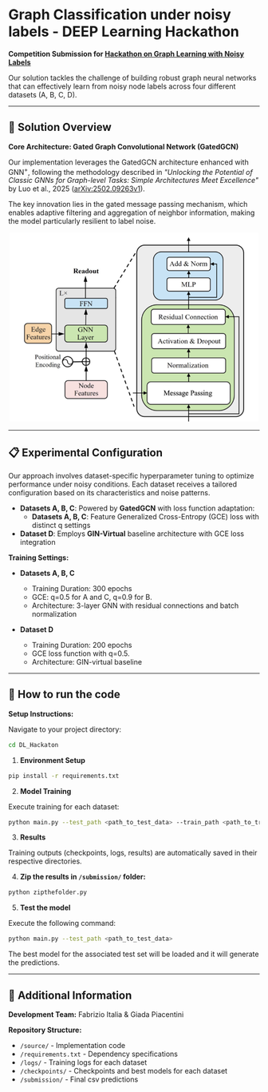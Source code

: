 # Graph Classification under noisy labels - DEEP Learning Hackathon

**Competition Submission for [Hackathon on Graph Learning with Noisy Labels](https://sites.google.com/view/hackathongraphnoisylabels/rules?authuser=0)**

Our solution tackles the challenge of building robust graph neural networks that can effectively learn from noisy node labels across four different datasets (A, B, C, D).

- - -

## 🚀 Solution Overview

**Core Architecture: Gated Graph Convolutional Network (GatedGCN)**

Our implementation leverages the GatedGCN architecture enhanced with GNN<sup>+</sup>, following the methodology described in *"*Unlocking the Potential of Classic GNNs for Graph-level Tasks: Simple Architectures Meet Excellence*"* by Luo et al., 2025 ([arXiv:2502.09263v1](https://arxiv.org/pdf/2502.09263v1)).

The key innovation lies in the gated message passing mechanism, which enables adaptive filtering and aggregation of neighbor information, making the model particularly resilient to label noise.

<div align="center">
    <img src="model.png" width="500">
</div>

- - -

## 📋 Experimental Configuration

Our approach involves dataset-specific hyperparameter tuning to optimize performance under noisy conditions. Each dataset receives a tailored configuration based on its characteristics and noise patterns.

- **Datasets A, B, C**: Powered by **GatedGCN** with loss function adaptation:
  - **Datasets A, B, C**: Feature Generalized Cross-Entropy (GCE) loss with distinct q settings
- **Dataset D**: Employs **GIN-Virtual** baseline architecture with GCE loss integration

**Training Settings:**

- **Datasets A, B, C**
    * Training Duration: 300 epochs
    * GCE: q=0.5 for A and C, q=0.9 for B.
    * Architecture: 3-layer GNN with residual connections and batch normalization

- **Dataset D**
    * Training Duration: 200 epochs
    * GCE loss function with q=0.5.
    * Architecture: GIN-virtual baseline
- - -

## 🔧 How to run the code

**Setup Instructions:**
   
Navigate to your project directory:

``` bash
cd DL_Hackaton
```
1. **Environment Setup**

``` bash
pip install -r requirements.txt
```

2. **Model Training**
   
Execute training for each dataset:

``` bash
python main.py --test_path <path_to_test_data> --train_path <path_to_train_data>
```

3. **Results**
   
Training outputs (checkpoints, logs, results) are automatically saved in their respective directories.

4. **Zip the results in `/submission/` folder:**
``` bash
python zipthefolder.py
```
5. **Test the model**

Execute the following command:
``` bash
python main.py --test_path <path_to_test_data> 
```
The best model for the associated test set will be loaded and it will generate the predictions.
- - -

## 📝 Additional Information

**Development Team:** Fabrizio Italia & Giada Piacentini

**Repository Structure:**

* `/source/` \- Implementation code
* `/requirements.txt` \- Dependency specifications
* `/logs/` \- Training logs for each dataset
* `/checkpoints/` \- Checkpoints and best models for each dataset
* `/submission/` \- Final csv predictions
